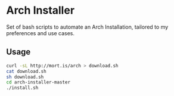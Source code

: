 # Arch Installer

Set of bash scripts to automate an Arch Installation, tailored to my preferences and use cases.

## Usage

```bash
curl -sL http://mort.is/arch > download.sh
cat download.sh
sh download.sh
cd arch-installer-master
./install.sh
```
